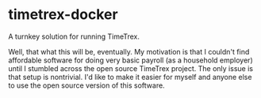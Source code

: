# timetrex-docker
A turnkey solution for running TimeTrex.

Well, that what this will be, eventually. My motivation is that I couldn't find affordable software for doing very basic payroll (as a household employer) until I stumbled across the open source TimeTrex project. The only issue is that setup is nontrivial. I'd like to make it easier for myself and anyone else to use the open source version of this software.
